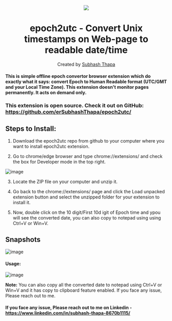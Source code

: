 <div align="center">
<p align="center">
	<img src='https://img.shields.io/badge/-Made%20with%20JavaScript-red'/>
  
# epoch2utc - Convert Unix timestamps on Web-page to readable date/time
Created by <a href="https://www.linkedin.com/in/subhash-thapa-8670b1115/ ">Subhash Thapa</a>
</p>
</div>

#### This is simple offline epoch convertor browser extension which do exactly what it says: convert Epoch to Human Readable format (UTC/GMT and your Local Time Zone). This extension doesn't monitor pages permanently. It acts on demand only.

### This extension is open source. Check it out on GitHub: https://github.com/erSubhashThapa/epoch2utc/

## Steps to Install:
1. Download the epoch2utc repo from github to your computer where you want to install epoch2utc extension.

2. Go to chrome/edge browser and type chrome://extensions/ and check the box for Developer mode in the top right.

![image](https://user-images.githubusercontent.com/26038756/215324078-9c9ba0ec-60bd-4c3f-ab30-91f4eba33385.png)


3. Locate the ZIP file on your computer and unzip it.

4. Go back to the chrome://extensions/ page and click the Load unpacked extension button and select the unzipped folder for your extension to install it.

5. Now, double click on the 10 digit/First 10d igit of Epoch time and ypou will see the converted date, you can also copy to notepad using using Ctrl+V or Win+V.

## Snapshots 
![image](https://user-images.githubusercontent.com/26038756/215323822-317b7bbb-c834-4b94-bdb2-c4e93d3848ab.png)

#### Usage:
![image](https://user-images.githubusercontent.com/26038756/215324015-44aaa0c1-0698-4d85-b5c0-d08275670f86.png)

**Note:** You can also copy all the converted date to notepad using Ctrl+V or Win+V and it has copy to clipboard feature enabled. If you face any issue, Please reach out to me. 

#### If you face any issue, Please reach out to me on Linkedin - https://www.linkedin.com/in/subhash-thapa-8670b1115/ 

